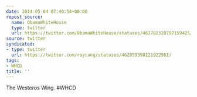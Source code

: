 ```yaml
---
date: 2014-05-04 07:40:54+00:00
repost_source:
  name: ObamaWhiteHouse
  type: twitter
  url: https://twitter.com/ObamaWhiteHouse/statuses/462782328797159425/
source: twitter
syndicated:
- type: twitter
  url: https://twitter.com/roytang/statuses/462859398121922561/
tags:
- WHCD
title: ''
---
```


The Westeros Wing. #WHCD